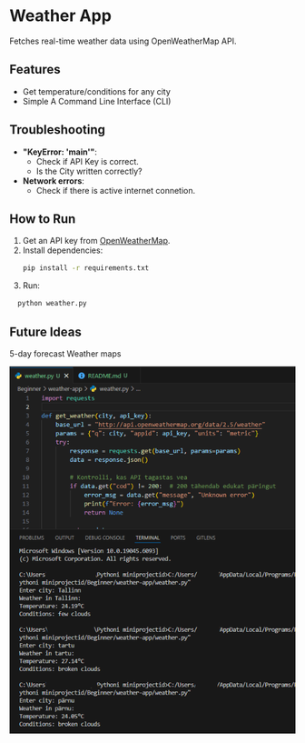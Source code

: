# Weather App

Fetches real-time weather data using OpenWeatherMap API.

## Features

- Get temperature/conditions for any city
- Simple A Command Line Interface (CLI)

## Troubleshooting

- **"KeyError: 'main'"**:
  - Check if API Key is correct.
  - Is the City written correctly?
- **Network errors**:
  - Check if there is active internet connetion.

## How to Run

1. Get an API key from [OpenWeatherMap](https://openweathermap.org/api).
2. Install dependencies:
   ```bash
   pip install -r requirements.txt
   ```
3. Run:

```bash
  python weather.py
```

## Future Ideas

5-day forecast
Weather maps

![pilt](https://github.com/IngeRi92/mini-projects/blob/main/Screenshots/ilma_app.PNG?raw=true)

